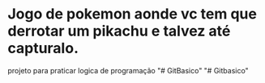 # Jogo de pokemon aonde vc tem que derrotar um pikachu e talvez até capturalo.
projeto para praticar logica de programação
"# GitBasico" 
"# Gitbasico" 
